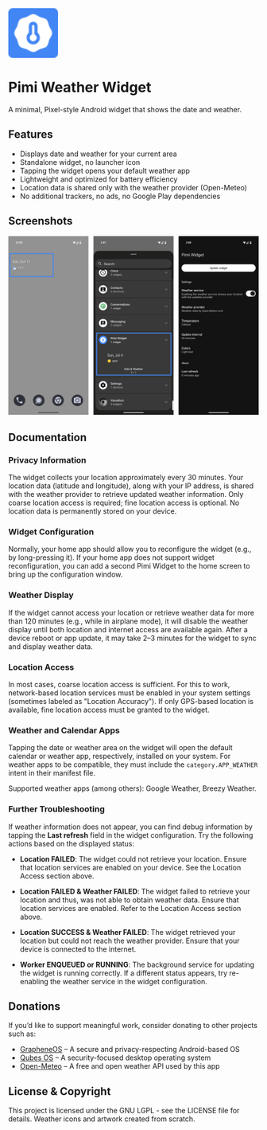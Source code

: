 <img src="artwork/icon.svg" alt="Logo" width="100">

# Pimi Weather Widget

A minimal, Pixel-style Android widget that shows the date and weather.

## Features

* Displays date and weather for your current area
* Standalone widget, no launcher icon
* Tapping the widget opens your default weather app
* Lightweight and optimized for battery efficiency
* Location data is shared only with the weather provider (Open-Meteo)
* No additional trackers, no ads, no Google Play dependencies

## Screenshots

<img src="doc/screens.png" alt="Screens" width="830">

## Documentation

### Privacy Information

The widget collects your location approximately every 30 minutes. Your location data (latitude and longitude), along with your IP address, is shared with the weather provider to retrieve updated weather information. Only coarse location access is required; fine location access is optional. No location data is permanently stored on your device.

### Widget Configuration

Normally, your home app should allow you to reconfigure the widget (e.g., by long-pressing it). If your home app does not support widget reconfiguration, you can add a second Pimi Widget to the home screen to bring up the configuration window.

### Weather Display

If the widget cannot access your location or retrieve weather data for more than 120 minutes (e.g., while in airplane mode), it will disable the weather display until both location and internet access are available again. After a device reboot or app update, it may take 2–3 minutes for the widget to sync and display weather data.

### Location Access

In most cases, coarse location access is sufficient. For this to work, network-based location services must be enabled in your system settings (sometimes labeled as "Location Accuracy"). If only GPS-based location is available, fine location access must be granted to the widget.

### Weather and Calendar Apps

Tapping the date or weather area on the widget will open the default calendar or weather app, respectively, installed on your system. For weather apps to be compatible, they must include the `category.APP_WEATHER` intent in their manifest file.

Supported weather apps (among others): Google Weather, Breezy Weather.

### Further Troubleshooting

If weather information does not appear, you can find debug information by tapping the **Last refresh** field in the widget configuration. Try the following actions based on the displayed status:

- **Location FAILED**: The widget could not retrieve your location. Ensure that location services are enabled on your device. See the Location Access section above.

- **Location FAILED & Weather FAILED**: The widget failed to retrieve your location and thus, was not able to obtain weather data. Ensure that location services are enabled. Refer to the Location Access section above.

- **Location SUCCESS & Weather FAILED**: The widget retrieved your location but could not reach the weather provider. Ensure that your device is connected to the internet.

- **Worker ENQUEUED or RUNNING**: The background service for updating the widget is running correctly. If a different status appears, try re-enabling the weather service in the widget configuration.

## Donations

If you’d like to support meaningful work, consider donating to other projects such as:

* [GrapheneOS](https://grapheneos.org/donate/) – A secure and privacy-respecting Android-based OS
* [Qubes OS](https://www.qubes-os.org/donate/) – A security-focused desktop operating system
* [Open-Meteo](https://open-meteo.com/en/docs#donate) – A free and open weather API used by this app

## License & Copyright

This project is licensed under the GNU LGPL - see the LICENSE file for details. Weather icons and artwork created from scratch.